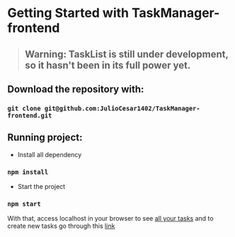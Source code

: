 # Getting Started with TaskManager-frontend

> ## Warning: TaskList is still under development, so it hasn't been in its full power yet.

## Download the repository with:
### `git clone git@github.com:JulioCesar1402/TaskManager-frontend.git`

## Running project:

- Install all dependency
### `npm install`
- Start the project
### `npm start`

With that, access localhost in your browser to see [all your tasks](http://localhost:3002/) and to create new tasks go through this [link](http://localhost:3002/)
